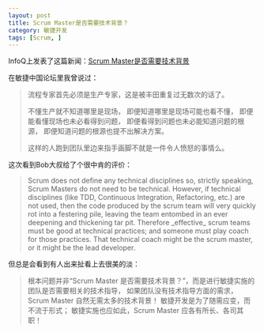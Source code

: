 ```yaml
---
layout: post
title: Scrum Master是否需要技术背景？
category: 敏捷开发
tags: [Scrum, ]
---
```

InfoQ上发表了这篇新闻：<a href="http://www.infoq.com/cn/news/2010/06/technical-scrummaster" target="_blank">Scrum Master是否需要技术背景</a>

在敏捷中国论坛里我曾说过：
<blockquote>流程专家首先必须是生产专家，这是被丰田重复过无数次的话了。

不懂生产就不知道哪里是现场，
即便知道哪里是现场可能也看不懂，
即便能看懂现场也未必看得到问题，
即便看得到问题也未必能知道问题的根源，
即便知道问题的根源也提不出解决方案。

这样的人跑到团队里边来指手画脚不就是一件令人愤怒的事情么。</blockquote>
这次看到Bob大叔给了个很中肯的评价：
<blockquote>Scrum does not define any technical disciplines so, strictly speaking, Scrum Masters do not need to be technical. However, if technical disciplines (like TDD, Continuous Integration, Refactoring, etc.) are not used, then the code produced by the scrum team will very quickly rot into a festering pile, leaving the team entombed in an ever deepening and thickening tar pit. Therefore _effective_ scrum teams must be good at technical practices; and someone must play coach for those practices. That technical coach might be the scrum master, or it might be the lead developer.</blockquote>
但总是会看到有人出来扯看上去很美的淡：
<blockquote>根本问题并非“Scrum Master 是否需要技术背景？”，而是进行敏捷实施的团队是否需要相关的技术指导，
如果团队没有技术指导方面的需求，Scrum Master 自然无需太多的技术背景！
敏捷开发是为了随需应变，而不流于形式；
敏捷实施也应如此，Scrum Master 应各有所长、各司其职！</blockquote>